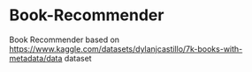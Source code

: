 # Book-Recommender
Book Recommender based on https://www.kaggle.com/datasets/dylanjcastillo/7k-books-with-metadata/data dataset
